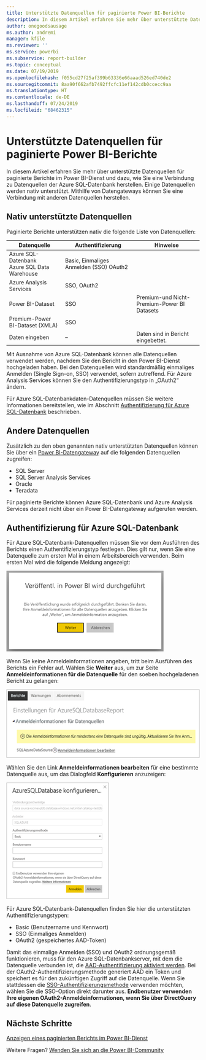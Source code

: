 ```yaml
---
title: Unterstützte Datenquellen für paginierte Power BI-Berichte
description: In diesem Artikel erfahren Sie mehr über unterstützte Datenquellen für paginierte Berichte im Power BI-Dienst und dazu, wie Sie eine Verbindung zu Datenquellen der Azure SQL-Datenbank herstellen.
author: onegoodsausage
ms.author: andremi
manager: kfile
ms.reviewer: ''
ms.service: powerbi
ms.subservice: report-builder
ms.topic: conceptual
ms.date: 07/19/2019
ms.openlocfilehash: f055cd27f25af399b63336e66aaad526ed740de2
ms.sourcegitcommit: 8aa90f662afb7492ffcfc11ef142cdb0ccecc9aa
ms.translationtype: HT
ms.contentlocale: de-DE
ms.lasthandoff: 07/24/2019
ms.locfileid: "68462315"
---
```

# <a name="supported-data-sources-for-power-bi-paginated-reports"></a>Unterstützte Datenquellen für paginierte Power BI-Berichte

In diesem Artikel erfahren Sie mehr über unterstützte Datenquellen für paginierte Berichte im Power BI-Dienst und dazu, wie Sie eine Verbindung zu Datenquellen der Azure SQL-Datenbank herstellen. Einige Datenquellen werden nativ unterstützt. Mithilfe von Datengateways können Sie eine Verbindung mit anderen Datenquellen herstellen.

## <a name="natively-supported-data-sources"></a>Nativ unterstützte Datenquellen

Paginierte Berichte unterstützen nativ die folgende Liste von Datenquellen:

| Datenquelle | Authentifizierung | Hinweise |
| --- | --- | --- |
| Azure SQL-Datenbank <br>Azure SQL Data Warehouse | Basic, Einmaliges Anmelden (SSO) OAuth2 |   |
| Azure Analysis Services | SSO, OAuth2 |   |
| Power BI-Dataset | SSO | Premium-und Nicht-Premium-Power BI Datasets |
| Premium-Power BI-Dataset (XMLA) | SSO |   |
| Daten eingeben | – | Daten sind in Bericht eingebettet. |

Mit Ausnahme von Azure SQL-Datenbank können alle Datenquellen verwendet werden, nachdem Sie den Bericht in den Power BI-Dienst hochgeladen haben. Bei den Datenquellen wird standardmäßig einmaliges Anmelden (Single Sign-on, SSO) verwendet, sofern zutreffend. Für Azure Analysis Services können Sie den Authentifizierungstyp in „OAuth2“ ändern.

Für Azure SQL-Datenbankdaten-Datenquellen müssen Sie weitere Informationen bereitstellen, wie im Abschnitt [Authentifizierung für Azure SQL-Datenbank](#azure-sql-database-authentication) beschrieben.

## <a name="other-data-sources"></a>Andere Datenquellen

Zusätzlich zu den oben genannten nativ unterstützten Datenquellen können Sie über ein [Power BI-Datengateway](service-gateway-onprem.md) auf die folgenden Datenquellen zugreifen:

- SQL Server
- SQL Server Analysis Services
- Oracle
- Teradata

Für paginierte Berichte können Azure SQL-Datenbank und Azure Analysis Services derzeit nicht über ein Power BI-Datengateway aufgerufen werden.

## <a name="azure-sql-database-authentication"></a>Authentifizierung für Azure SQL-Datenbank

Für Azure SQL-Datenbank-Datenquellen müssen Sie vor dem Ausführen des Berichts einen Authentifizierungstyp festlegen. Dies gilt nur, wenn Sie eine Datenquelle zum ersten Mal in einem Arbeitsbereich verwenden. Beim ersten Mal wird die folgende Meldung angezeigt:

![Veröffentl. in Power BI wird durchgeführt](media/paginated-reports-data-sources/power-bi-paginated-publishing.png)

Wenn Sie keine Anmeldeinformationen angeben, tritt beim Ausführen des Berichts ein Fehler auf. Wählen Sie **Weiter** aus, um zur Seite **Anmeldeinformationen für die Datenquelle** für den soeben hochgeladenen Bericht zu gelangen:

![Einstellungen für die Azure SQL-Datenbank](media/paginated-reports-data-sources/power-bi-paginated-settings-azure-sql.png)

Wählen Sie den Link **Anmeldeinformationen bearbeiten** für eine bestimmte Datenquelle aus, um das Dialogfeld **Konfigurieren** anzuzeigen:

![Konfigurieren der Azure SQL-Datenbank](media/paginated-reports-data-sources/power-bi-paginated-configure-azure-sql.png)

Für Azure SQL-Datenbank-Datenquellen finden Sie hier die unterstützten Authentifizierungstypen:

- Basic (Benutzername und Kennwort)
- SSO (Einmaliges Anmelden)
- OAuth2 (gespeichertes AAD-Token)

Damit das einmalige Anmelden (SSO) und OAuth2 ordnungsgemäß funktionieren, muss für den Azure SQL-Datenbankserver, mit dem die Datenquelle verbunden ist, die [AAD-Authentifizierung aktiviert werden](https://docs.microsoft.com/azure/sql-database/sql-database-aad-authentication-configure). Bei der OAuth2-Authentifizierungsmethode generiert AAD ein Token und speichert es für den zukünftigen Zugriff auf die Datenquelle. Wenn Sie stattdessen die [SSO-Authentifizierungsmethode](https://docs.microsoft.com/power-bi/service-azure-sql-database-with-direct-connect#single-sign-on) verwenden möchten, wählen Sie die SSO-Option direkt darunter aus. **Endbenutzer verwenden Ihre eigenen OAuth2-Anmeldeinformationen, wenn Sie über DirectQuery auf diese Datenquelle zugreifen**.
  
## <a name="next-steps"></a>Nächste Schritte

[Anzeigen eines paginierten Berichts im Power BI-Dienst](paginated-reports-view-power-bi-service.md)

Weitere Fragen? [Wenden Sie sich an die Power BI-Community](http://community.powerbi.com/)
